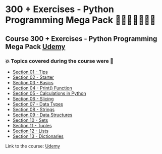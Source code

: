# 300 + Exercises - Python Programming Mega Pack 👩🏻‍💻🤯🐍🤖💽
## Course 300 + Exercises - Python Programming Mega Pack [Udemy](https://www.udemy.com/course/python-programming-exercises-mega-pack/)
### 💥 Topics covered during the course were 🚀
- [Section 01 - Tips](https://github.com/romulovieira777/300_Exercises_Python_Programming_Mega_Pack/tree/main/Section_01_Tips)
- [Section 02 - Starter](https://github.com/romulovieira777/300_Exercises_Python_Programming_Mega_Pack/tree/main/Section_02_Starter)
- [Section 03 - Basics](https://github.com/romulovieira777/300_Exercises_Python_Programming_Mega_Pack/tree/main/Section_03_Basics)
- [Section 04 - Print() Function](https://github.com/romulovieira777/300_Exercises_Python_Programming_Mega_Pack/tree/main/Section_04_Print_Function)
- [Section 05 - Calculations in Python](https://github.com/romulovieira777/300_Exercises_Python_Programming_Mega_Pack/tree/main/Section_05_Calculations_In_Python)
- [Section 06 - Slicing](https://github.com/romulovieira777/300_Exercises_Python_Programming_Mega_Pack/tree/main/Section_06_Slicing)
- [Section 07 - Data Types](https://github.com/romulovieira777/300_Exercises_Python_Programming_Mega_Pack/tree/main/Section_07_Data_Types)
- [Section 08 - Strings](https://github.com/romulovieira777/300_Exercises_Python_Programming_Mega_Pack/tree/main/Section_08_Strings)
- [Section 09 - Data Structures](https://github.com/romulovieira777/300_Exercises_Python_Programming_Mega_Pack/tree/main/Section_09_Data_Structures)
- [Section 10 - Sets](https://github.com/romulovieira777/300_Exercises_Python_Programming_Mega_Pack/tree/main/Section_10_Sets)
- [Section 11 - Tuples](https://github.com/romulovieira777/300_Exercises_Python_Programming_Mega_Pack/tree/main/Section_11_Tuples)
- [Section 12 - Lists](https://github.com/romulovieira777/300_Exercises_Python_Programming_Mega_Pack/tree/main/Section_12_Lists)
- [Section 13 - Dictionaries]()

Link to the course: [Udemy](https://www.udemy.com/course/python-programming-exercises-mega-pack/)
